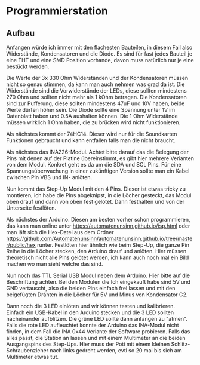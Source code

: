 # Programmierstation


## Aufbau
Anfangen würde ich immer mit den flachesten Bauteilen, in diesem Fall also Widerstände, Kondensatoren und die Diode.
Es sind für fast jedes Bauteil je eine THT und eine SMD Position vorhande, davon muss natürlich nur je eine bestückt werden.

Die Werte der 3x 330 Ohm Widerständen und der Kondensatoren müssen nicht so genau stimmen, da kann man auch nehmen was grad da ist.
Die Widerstände sind die Vorwiderstände der LEDs, diese sollten mindestens 270 Ohm und sollten nicht mehr als 1 kOhm betragen.
Die Kondensatoren sind zur Pufferung, diese sollten mindestens 47uF und 10V haben, beide Werte dürfen höher sein.
Die Diode sollte eine Spannung unter 1V im Datenblatt haben und 0.5A aushalten können.
Die 1 Ohm Widerstände müssen wirklich 1 Ohm haben, die zu brücken wird nicht funktionieren.

Als nächstes kommt der 74HC14. Dieser wird nur für die Soundkarten Funktionen gebraucht und kann entfallen falls man die nicht braucht.

Als nächstes das INA226-Modul.
Achtet bitte darauf das die Belegung der Pins mit denen auf der Platine übereinstimmt, es gibt hier mehrere Verianten von dem Modul.
Konkret geht es da um die SDA und SCL Pins.
Für eine Spannungsüberwachung in einer zukünftigen Version sollte man ein Kabel zwischen Pin VBS und IN- anlöten.

Nun kommt das Step-Up Modul mit den 4 Pins.
Dieser ist etwas tricky zu montieren,
ich habe die Pins abgeknipst, in die Löcher gesteckt, das Modul oben drauf und dann von oben fest gelötet.
Dann festhalten und von der Unterseite festlöten.

Als nächstes der Arduino. Diesen am besten vorher schon programmieren, das kann man online unter https://automatenunsinn.github.io/isp.html oder
man läft sich die Hex-Datei aus dem Ordner https://github.com/Automatenunsinn/automatenunsinn.github.io/tree/master/public/hex runter.
Festlöten hier ähnlich wie beim Step-Up, die ganze Pin Reihe in die Löcher stecken, den Arduino drauf und anlöten.
Hier müssen theoretisch nicht alle Pins gelötet werden, ich kann auch noch mal ein Bild machen wo man sieht welche das sind.

Nun noch das TTL Serial USB Modul neben dem Arduino. Hier bitte auf die Beschriftung achten.
Bei den Modulen die Ich eingekauft habe sind 5V und GND vertauscht,
also die beiden Pins einfach frei lassen und mit den beigefügten Drähten in die Löcher für 5V und Minus von Kondensator C2.

Dann noch die 3 LED einlöten und wir können testen und kalibrieren.
Einfach ein USB-Kabel in den Arduino stecken und die 3 LED sollten nacheinander aufblitzen.
Die grüne LED sollte dann anfangen zu "atmen".
Falls die rote LED aufleuchtet konnte der Arduino das INA-Modul nicht finden, in dem Fall die INA 0x44 Veriante der Software probieren.
Falls das alles passt, die Station an lassen und mit einem Multimeter an die beiden Ausgangspins des Step-Ups.
Hier muss der Poti mit einem kleinen Schlitz-Schraubenzieher nach links gedreht werden, evtl so 20 mal bis sich am Multimeter etwas tut.
